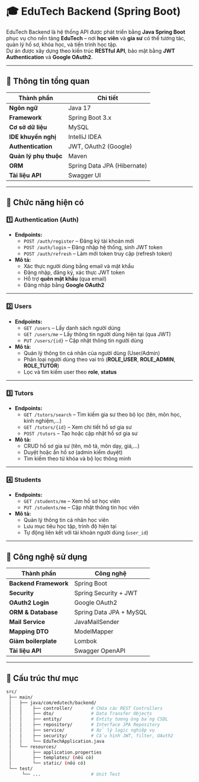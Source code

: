 # 🎓 EduTech Backend (Spring Boot)

EduTech Backend là hệ thống API được phát triển bằng **Java Spring Boot** phục vụ cho nền tảng **EduTech** – nơi **học viên** và **gia sư** có thể tương tác, quản lý hồ sơ, khóa học, và tiến trình học tập.  
Dự án được xây dựng theo kiến trúc **RESTful API**, bảo mật bằng **JWT Authentication** và **Google OAuth2**.

---

## 🧩 Thông tin tổng quan

| Thành phần | Chi tiết |
|-------------|-----------|
| **Ngôn ngữ** | Java 17 |
| **Framework** | Spring Boot 3.x |
| **Cơ sở dữ liệu** | MySQL |
| **IDE khuyến nghị** | IntelliJ IDEA |
| **Authentication** | JWT, OAuth2 (Google) |
| **Quản lý phụ thuộc** | Maven |
| **ORM** | Spring Data JPA (Hibernate) |
| **Tài liệu API** | Swagger UI |

---

## 🧠 Chức năng hiện có

### 1️⃣ **Authentication (Auth)**
- **Endpoints:**
  - `POST /auth/register` – Đăng ký tài khoản mới
  - `POST /auth/login` – Đăng nhập hệ thống, sinh JWT token
  - `POST /auth/refresh` – Làm mới token truy cập (refresh token)
- **Mô tả:**
  - Xác thực người dùng bằng email và mật khẩu
  - Đăng nhập, đăng ký, xác thực JWT token
  - Hỗ trợ **quên mật khẩu** (qua email)
  - Đăng nhập bằng **Google OAuth2**

---

### 2️⃣ **Users**
- **Endpoints:**
  - `GET /users` – Lấy danh sách người dùng
  - `GET /users/me` – Lấy thông tin người dùng hiện tại (qua JWT)
  - `PUT /users/{id}` – Cập nhật thông tin người dùng
- **Mô tả:**
  - Quản lý thông tin cá nhân của người dùng (User/Admin)
  - Phân loại người dùng theo vai trò (**ROLE_USER**, **ROLE_ADMIN**, **ROLE_TUTOR**)
  - Lọc và tìm kiếm user theo **role**, **status**

---

### 3️⃣ **Tutors**
- **Endpoints:**
  - `GET /tutors/search` – Tìm kiếm gia sư theo bộ lọc (tên, môn học, kinh nghiệm,…)
  - `GET /tutors/{id}` – Xem chi tiết hồ sơ gia sư
  - `POST /tutors` – Tạo hoặc cập nhật hồ sơ gia sư
- **Mô tả:**
  - CRUD hồ sơ gia sư (tên, mô tả, môn dạy, giá,…)
  - Duyệt hoặc ẩn hồ sơ (admin kiểm duyệt)
  - Tìm kiếm theo từ khóa và bộ lọc thông minh

---

### 4️⃣ **Students**
- **Endpoints:**
  - `GET /students/me` – Xem hồ sơ học viên
  - `PUT /students/me` – Cập nhật thông tin học viên
- **Mô tả:**
  - Quản lý thông tin cá nhân học viên
  - Lưu mục tiêu học tập, trình độ hiện tại
  - Tự động liên kết với tài khoản người dùng (`user_id`)

---

## 🧰 Công nghệ sử dụng

| Thành phần | Công nghệ |
|-------------|------------|
| **Backend Framework** | Spring Boot |
| **Security** | Spring Security + JWT |
| **OAuth2 Login** | Google OAuth2 |
| **ORM & Database** | Spring Data JPA + MySQL |
| **Mail Service** | JavaMailSender |
| **Mapping DTO** | ModelMapper |
| **Giảm boilerplate** | Lombok |
| **Tài liệu API** | Swagger OpenAPI |

---

## 🧩 Cấu trúc thư mục

```bash
src/
 ├── main/
 │   ├── java/com/edutech/backend/
 │   │    ├── controller/       # Chứa các REST Controllers
 │   │    ├── dto/              # Data Transfer Objects
 │   │    ├── entity/           # Entity tương ứng bảng CSDL
 │   │    ├── repository/       # Interface JPA Repository
 │   │    ├── service/          # Xử lý logic nghiệp vụ
 │   │    ├── security/         # Cấu hình JWT, filter, OAuth2
 │   │    └── EduTechApplication.java
 │   └── resources/
 │        ├── application.properties
 │        ├── templates/ (nếu có)
 │        └── static/ (nếu có)
 └── test/
      └── ...                   # Unit Test

